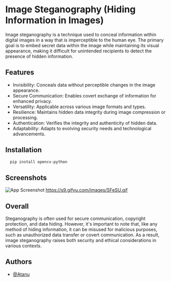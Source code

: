 #  Image Steganography (Hiding Information in Images)

Image steganography is a technique used to conceal information within digital images in a way that is imperceptible to the human eye. The primary goal is to embed secret data within the image while maintaining its visual appearance, making it difficult for unintended recipients to detect the presence of hidden information.

## Features

- Invisibility:
Conceals data without perceptible changes in the image appearance.
- Secure Communication:
Enables covert exchange of information for enhanced privacy.
- Versatility:
Applicable across various image formats and types.
- Resilience:
Maintains hidden data integrity during image compression or processing.
- Authentication:
Verifies the integrity and authenticity of hidden data.
- Adaptability:
Adapts to evolving security needs and technological advancements.

## Installation

```bash
  pip install opencv-python
```
    

## Screenshots


![App Screenshot](https://s9.gifyu.com/images/SFeSU.gif)
https://s9.gifyu.com/images/SFeSU.gif

## Overall

Steganography is often used for secure communication, copyright protection, and data hiding. However, it's important to note that, like any method of hiding information, it can be misused for malicious purposes, such as unauthorized data transfer or covert communication. As a result, image steganography raises both security and ethical considerations in various contexts.


## Authors

- [@Atanu](https://www.github.com/atanu16)

